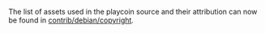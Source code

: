 The list of assets used in the playcoin source and their attribution can now be found in [contrib/debian/copyright](../contrib/debian/copyright).
